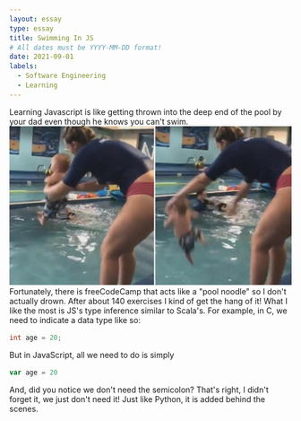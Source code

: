 ```yaml
---
layout: essay
type: essay
title: Swimming In JS 
# All dates must be YYYY-MM-DD format!
date: 2021-09-01
labels:
  - Software Engineering
  - Learning
---
```


  Learning Javascript is like getting thrown into the deep end of the pool by your dad even though he knows you can't swim. 
<img class="ui medium right floated image" src="../images/babytoss.jpg">
Fortunately, there is freeCodeCamp that acts like a "pool noodle" so I don't actually drown. After about 140 exercises I kind of get the hang of it! 
  What I like the most is JS's type inference similar to Scala's. For example, in C, we need to indicate a data type like so: 
```C
int age = 20;
``` 

But in JavaScript, all we need to do is simply
```JavaScript
var age = 20
```
And, did you notice we don't need the semicolon? That's right, I didn't forget it, we just don't need it! Just like Python, it is added behind the scenes. 

